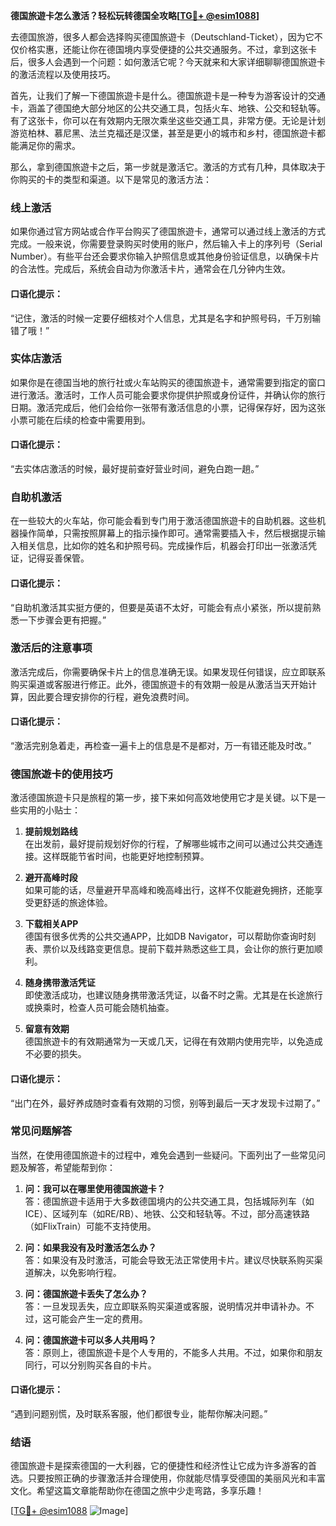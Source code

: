**德国旅遊卡怎么激活？轻松玩转德国全攻略[[TG💪+ @esim1088](https://t.me/s/esim1088)]**

去德国旅游，很多人都会选择购买德国旅遊卡（Deutschland-Ticket），因为它不仅价格实惠，还能让你在德国境内享受便捷的公共交通服务。不过，拿到这张卡后，很多人会遇到一个问题：如何激活它呢？今天就来和大家详细聊聊德国旅遊卡的激活流程以及使用技巧。

首先，让我们了解一下德国旅遊卡是什么。德国旅遊卡是一种专为游客设计的交通卡，涵盖了德国绝大部分地区的公共交通工具，包括火车、地铁、公交和轻轨等。有了这张卡，你可以在有效期内无限次乘坐这些交通工具，非常方便。无论是计划游览柏林、慕尼黑、法兰克福还是汉堡，甚至是更小的城市和乡村，德国旅遊卡都能满足你的需求。

那么，拿到德国旅遊卡之后，第一步就是激活它。激活的方式有几种，具体取决于你购买的卡的类型和渠道。以下是常见的激活方法：

### 线上激活

如果你通过官方网站或合作平台购买了德国旅遊卡，通常可以通过线上激活的方式完成。一般来说，你需要登录购买时使用的账户，然后输入卡上的序列号（Serial Number）。有些平台还会要求你输入护照信息或其他身份验证信息，以确保卡片的合法性。完成后，系统会自动为你激活卡片，通常会在几分钟内生效。

#### 口语化提示：
“记住，激活的时候一定要仔细核对个人信息，尤其是名字和护照号码，千万别输错了哦！”

### 实体店激活

如果你是在德国当地的旅行社或火车站购买的德国旅遊卡，通常需要到指定的窗口进行激活。激活时，工作人员可能会要求你提供护照或身份证件，并确认你的旅行日期。激活完成后，他们会给你一张带有激活信息的小票，记得保存好，因为这张小票可能在后续的检查中需要用到。

#### 口语化提示：
“去实体店激活的时候，最好提前查好营业时间，避免白跑一趟。”

### 自助机激活

在一些较大的火车站，你可能会看到专门用于激活德国旅遊卡的自助机器。这些机器操作简单，只需按照屏幕上的指示操作即可。通常需要插入卡，然后根据提示输入相关信息，比如你的姓名和护照号码。完成操作后，机器会打印出一张激活凭证，记得妥善保管。

#### 口语化提示：
“自助机激活其实挺方便的，但要是英语不太好，可能会有点小紧张，所以提前熟悉一下步骤会更有把握。”

### 激活后的注意事项

激活完成后，你需要确保卡片上的信息准确无误。如果发现任何错误，应立即联系购买渠道或客服进行修正。此外，德国旅遊卡的有效期一般是从激活当天开始计算，因此要合理安排你的行程，避免浪费时间。

#### 口语化提示：
“激活完别急着走，再检查一遍卡上的信息是不是都对，万一有错还能及时改。”

### 德国旅遊卡的使用技巧

激活德国旅遊卡只是旅程的第一步，接下来如何高效地使用它才是关键。以下是一些实用的小贴士：

1. **提前规划路线**  
   在出发前，最好提前规划好你的行程，了解哪些城市之间可以通过公共交通连接。这样既能节省时间，也能更好地控制预算。

2. **避开高峰时段**  
   如果可能的话，尽量避开早高峰和晚高峰出行，这样不仅能避免拥挤，还能享受更舒适的旅途体验。

3. **下载相关APP**  
   德国有很多优秀的公共交通APP，比如DB Navigator，可以帮助你查询时刻表、票价以及线路变更信息。提前下载并熟悉这些工具，会让你的旅行更加顺利。

4. **随身携带激活凭证**  
   即使激活成功，也建议随身携带激活凭证，以备不时之需。尤其是在长途旅行或换乘时，检查人员可能会随机抽查。

5. **留意有效期**  
   德国旅遊卡的有效期通常为一天或几天，记得在有效期内使用完毕，以免造成不必要的损失。

#### 口语化提示：
“出门在外，最好养成随时查看有效期的习惯，别等到最后一天才发现卡过期了。”

### 常见问题解答

当然，在使用德国旅遊卡的过程中，难免会遇到一些疑问。下面列出了一些常见问题及解答，希望能帮到你：

1. **问：我可以在哪里使用德国旅遊卡？**  
   答：德国旅遊卡适用于大多数德国境内的公共交通工具，包括城际列车（如ICE）、区域列车（如RE/RB）、地铁、公交和轻轨等。不过，部分高速铁路（如FlixTrain）可能不支持使用。

2. **问：如果我没有及时激活怎么办？**  
   答：如果没有及时激活，可能会导致无法正常使用卡片。建议尽快联系购买渠道解决，以免影响行程。

3. **问：德国旅遊卡丢失了怎么办？**  
   答：一旦发现丢失，应立即联系购买渠道或客服，说明情况并申请补办。不过，这可能会产生一定的费用。

4. **问：德国旅遊卡可以多人共用吗？**  
   答：原则上，德国旅遊卡是个人专用的，不能多人共用。不过，如果你和朋友同行，可以分别购买各自的卡片。

#### 口语化提示：
“遇到问题别慌，及时联系客服，他们都很专业，能帮你解决问题。”

### 结语

德国旅遊卡是探索德国的一大利器，它的便捷性和经济性让它成为许多游客的首选。只要按照正确的步骤激活并合理使用，你就能尽情享受德国的美丽风光和丰富文化。希望这篇文章能帮助你在德国之旅中少走弯路，多享乐趣！

[[TG💪+ @esim1088](https://t.me/s/esim1088) ![Image](https://i.postimg.cc/4NQfJmqS/Snipaste-2025-05-13-00-14-12.png)]